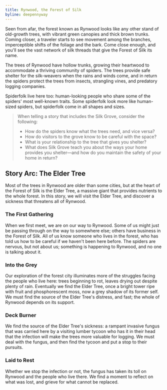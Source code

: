 ```yaml
---
title: Rynwood, the Forest of Silk
byline: deepennyway
---
```


Seen from afar, the forest known as Rynwood looks like any other stand of old-growth trees, with vibrant green canopies and thick brown trunks. Coming closer, a traveler starts to see movement among the branches, imperceptible shifts of the foliage and the bark. Come close enough, and you'll see the vast network of silk threads that give the Forest of Silk its name.

The trees of Rynwood have hollow trunks, growing their heartwood to accommodate a thriving community of spiders. The trees provide safe shelter for the silk-weavers when the rains and winds come, and in return the spiders protect the trees from insects, strangling vines, and predatory logging companies.

Spiderfolk live here too: human-looking people who share some of the spiders' most well-known traits. Some spiderfolk look more like human-sized spiders, but spiderfolk come in all shapes and sizes.

> When telling a story that includes the Silk Grove, consider the following:
> - How do the spiders know what the trees need, and vice versa?
> - How do visitors to the grove know to be careful with the space?
> - What is your relationship to the tree that gives you shelter?
> - What does Silk Grove teach you about the ways your home provides you shelter—and how do you maintain the safety of your home in return?

## Story Arc: The Elder Tree
Most of the trees in Rynwood are older than some cities, but at the heart of the Forest of Silk is the Elder Tree, a massive giant that provides nutrients to the whole forest. In this story, we will visit the Elder Tree, and discover a sickness that threatens all of Rynwood.

### The First Gathering
When we first meet, we are on our way to Rynwood. Some of us might just be passing through on the way to somewhere else; others have business in the Forest of Silk. All of us know someone who lives in the forest, who has told us how to be careful if we haven't been here before. The spiders are nervous, but not about us; something is happening to Rynwood, and no one is talking about it.

### Into the Grey
Our exploration of the forest city illuminates more of the struggles facing the people who live here: trees beginning to rot, leaves drying out despite plenty of rain. Eventually we find the Elder Tree, once a bright tower ripe with fruit and phosphorescent moss, now a grey shadow of its former self. We must find the source of the Elder Tree's distress, and fast; the whole of Rynwood depends on its support.

### Deck Burner
We find the source of the Elder Tree's sickness: a rampant invasive fungus that was carried here by a visiting lumber tycoon who has it in their head that the infection will make the trees more valuable for logging. We must deal with the fungus, and then find the tycoon and put a stop to their pursuits.

### Laid to Rest
Whether we stop the infection or not, the fungus has taken its toll on Rynwood and the people who live there. We find a moment to reflect on what was lost, and grieve for what cannot be replaced.